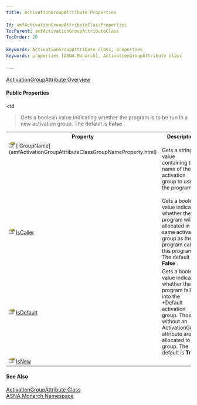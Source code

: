 ```yaml
---
title: ActivationGroupAttribute Properties

Id: amfActivationGroupAttributeClassProperties
TocParent: amfActivationGroupAttributeClass
TocOrder: 20

keywords: ActivationGroupAttribute class, properties
keywords: properties [ASNA.Monarch], ActivationGroupAttribute class

---
```


[ ActivationGroupAttribute Overview](amfActivationGroupAttributeClass.html) 
<!-- start public properties table -->	

#### Public Properties
<table class="mytable" cellspacing="0" cellpadding="4" width="90%">
          <colgroup>
            <col width="30%" />
            <col width="70%" />
          </colgroup>
          <tr>
            <th>Property</th>
            <th>Description</th>
          </tr>
<!-- end copy BUT put in extra div and end of table -->
          <tr valign="top">
            <td>              <img class="hcp4" style="WIDTH: 16px; HEIGHT: 16px" height="16" alt="public property" src="Images/property.bmp" width="16" border="0" />
              [
              GroupName](amfActivationGroupAttributeClassGroupNameProperty.html)
            </td>
            <td

>Gets a string value
            containing the name of the activation
            group to use for the program.</td>
          </tr>
          <tr>
            <td>              ![](Images/property.bmp)
              [
              IsCaller](amfActivationGroupAttributeClassIsCallerProperty.html)
            </td>
            <td>Gets a boolean value
            indicating whether the program will be allocated in the
            same activation group as the program calling this
            program. The default is 
 **False** .</td>
          </tr>
          <tr>
            <td>              ![](Images/property.bmp)
              [
              IsDefault](amfActivationGroupAttributeClassIsDefaultProperty.html)
            </td>
            <td>Gets a boolean value
            indicating whether the program falls into the *Default
            activation group.  Those without an
            ActivationGroup attribute are allocated to this
            group. The default is 
 **True** .</td>
          </tr>
          <tr>
            <td>              ![](Images/property.bmp)
              [
              IsNew](amfActivationGroupAttributeClassIsNewProperty.html)
            </td>
            <td

>Gets a boolean value
            indicating whether the program is to be run in a new
            activation group. The default is 
 **False** .</td>
          </tr>
</table>

#### See Also
[ ActivationGroupAttribute Class](amfActivationGroupAttributeClass.html) <br clear="none" /> [ASNA.Monarch Namespace](amfMonarchNamespace.html) 
